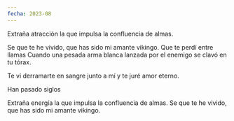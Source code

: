 ```yaml
---
fecha: 2023-08
---
```

Extraña atracción la que impulsa
la confluencia de almas.

Se que te he vivido,
que has sido mi amante vikingo.
Que te perdí entre llamas
Cuando una pesada arma blanca
lanzada por el enemigo
se clavó en tu tórax.

Te vi derramarte en sangre junto a mí
y te juré amor eterno.

Han pasado siglos

Extraña energía la que impulsa
la confluencia de almas.
Se que te he vivido,
que has sido
mi amante vikingo.